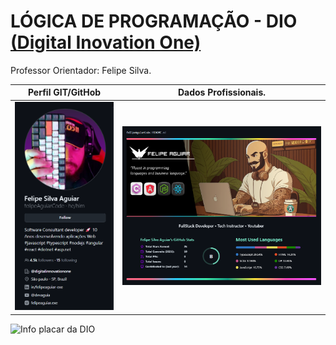 # LÓGICA DE PROGRAMAÇÃO - DIO [(Digital Inovation One)](https://dio.me/)

Professor Orientador: Felipe Silva.


| Perfil GIT/GitHob | Dados Profissionais. |
|---------------------------------------------|----------------------------------------| 
| <img src="./assets/foto.png" alt="Foto do pefil Felipe Aguiar"> | <Img src="./assets/info_perfil.png" alt="Dados porfissionais do professor"> |

<img src="https://github.com/MarciaMoreno/CSS_DIO/raw/main/Captura%20de%20tela%202025-01-12%20081955.png?raw=true" alt="Info placar da DIO">
